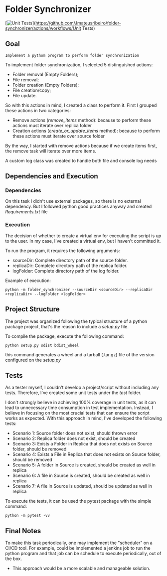 # Folder Synchronizer

[![Unit Tests](https://github.com/Jmateusribeiro/folder-synchronizer/actions/workflows/test.yml/badge.svg)](https://github.com/Jmateusribeiro/folder-synchronizer/actions/workflows/Unit Tests)

## Goal
    
    Implement a pythom program to perform folder synchronization
    
To implement folder synchronization, I selected 5 distinguished actions:
- Folder removal (Empty Folders);
- File removal;
- Folder creation (Empty Folders);
- File creation/copy;
- File update.

So with this actions in mind, I created a class to perform it. 
First I grouped these actions in two categories:
- Remove actions (*remove_items* method): because to perform these actions must iterate over replica folder
- Creation actions (*create_or_update_items* method): because to perform these actions must iterate over source folder

By the way, I started with remove actions because if we create items first, the remove task will iterate over more items.

A custom log class was created to handle both file and console log needs


## Dependencies and Execution

### Dependencies

On this task I didn't use external packages, so there is no external dependency. But I followed python good practices anyway and created *Requirements.txt* file

### Execution

The decision of whether to create a virtual env for executing the script is up to the user. In my case, I've created a virtual env, but I haven't committed it.

To run the program, it requires the following arguments:

- sourceDir: Complete directory path of the source folder.
- replicaDir: Complete directory path of the replica folder.
- logFolder: Complete directory path of the log folder.

Example of execution:

    python -m folder_synchronizer --sourceDir <sourceDir> --replicaDir <replicaDir> --logFolder <logFolder>


## Project Structure

The project was organized following the typical structure of a python package project, that's the reason to include a *setup.py* file.

To compile the package, execute the following command:

    python setup.py sdist bdist_wheel

this command generates a wheel and a tarball (.tar.gz) file of the version configured on the *setup.py*


## Tests

As a tester myself, I couldn't develop a project/script without including any tests. Therefore, I've created some unit tests under the *test* folder.

I don't strongly believe in achieving 100% coverage in unit tests, as it can lead to unnecessary time consumption in test implementation. Instead, I believe in focusing on the most crucial tests that can ensure the script works as expected. With this approach in mind, I've developed the following tests:

- Scenario 1: Source folder does not exist, should thrown error
- Scenario 2: Replica folder does not exist, should be created
- Scenario 3: Exists a Folder in Replica that does not exists on Source folder, should be removed
- Scenario 4: Exists a File in Replica that does not exists on Source folder, should be removed
- Scenario 5: A folder in Source is created, should be created as well in replica
- Scenario 6: A file in Source is created, should be created as well in replica
- Scenario 7: A file in Source is updated, should be updated as well in replica

To execute the tests, it can be used the pytest package with the simple command:

    python -m pytest -vv


## Final Notes
    
To make this task periodically, one may implement the "scheduler" on a CI/CD tool. For example, could be implemented a jenkins job to run the python program and that job can be schedule to execute periodically, out of the box.
- This approach would be a more scalable and manageable solution.
